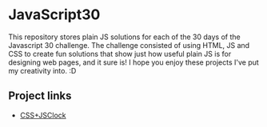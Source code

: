 # JavaScript30
This repository stores plain JS solutions for each of the 30 days of the Javascript 30 challenge. The challenge consisted of using HTML, JS and CSS to create fun solutions that show just how useful plain JS is for designing web pages, and it sure is! I hope you enjoy these projects I've put my creativity into. :D

## Project links
- [CSS+JSClock](./CSS+JSClock)
